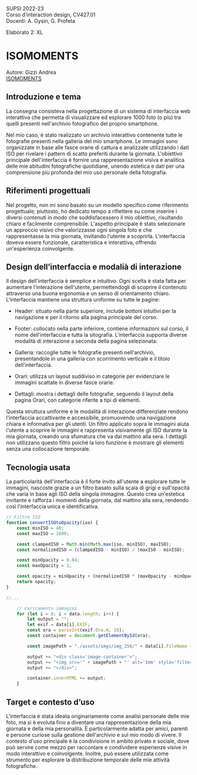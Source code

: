SUPSI 2022-23  
Corso d’interaction design, CV427.01  
Docenti: A. Gysin, G. Profeta  

Elaborato 2: XL

# ISOMOMENTS
Autore: Gizzi Andrea  
[ISOMOMENTS](https://andrea-gizzi.github.io/Isomoments/)

## Introduzione e tema
La consegna consisteva nella progettazione di un sistema di interfaccia web interattiva che permetta di visualizzare ed esplorare 1000 foto (o più) tra quelli presenti nell'archivio fotografico del proprio smartphone.

Nel mio caso, è stato realizzato un archivio interattivo contenente tutte le fotografie presenti nella galleria del mio smartphone. Le immagini sono organizzate in base alle fasce orarie di cattura e analizzate utilizzando i dati ISO per rivelare i pattern di scatto preferiti durante la giornata. L'obiettivo principale dell'interfaccia è fornire una rappresentazione visiva e analitica delle mie abitudini fotografiche quotidiane, unendo estetica e dati per una comprensione più profonda del mio uso personale della fotografia.

## Riferimenti progettuali
Nel progetto, non mi sono basato su un modello specifico come riferimento progettuale; piuttosto, ho dedicato tempo a riflettere su come inserire i diversi contenuti in modo che soddisfacessero il mio obiettivo, risultando chiaro e facilmente comprensibile. L'aspetto principale è stato selezionare un approccio visivo che valorizzasse ogni singola foto e che rappresentasse la mia giornata, invitando l'utente a scoprirla. L'interfaccia doveva essere funzionale, caratteristica e interattiva, offrendo un'esperienza coinvolgente.


## Design dell’interfaccia e modalià di interazione
Il design dell'interfaccia è semplice e intuitivo. Ogni scelta è stata fatta per aumentare l'interazione dell'utente, permettendogli di scoprire il contenuto attraverso una buona ergonomia e un senso di orientamento chiaro. L'interfaccia mantiene una struttura uniforme su tutte le pagine:

- Header: situato nella parte superiore, include bottoni intuitivi per la navigazione e per il ritorno alla pagina principale del corso.
- Footer: collocato nella parte inferiore, contiene informazioni sul corso, il nome dell'interfaccia e tutta la sitografia.
L'interfaccia supporta diverse modalità di interazione a seconda della pagina selezionata:

- Galleria: raccoglie tutte le fotografie presenti nell'archivio, presentandole in una galleria con scorrimento verticale e il titolo dell'interfaccia.
- Orari: utilizza un layout suddiviso in categorie per evidenziare le immagini scattate in diverse fasce orarie.
- Dettagli: mostra i dettagli delle fotografie, seguendo il layout della pagina Orari, con categorie riferite a tipi di elementi.
  
Questa struttura uniforme e le modalità di interazione differenziate rendono l'interfaccia accattivante e accessibile, promuovendo una navigazione chiara e informativa per gli utenti. Un filtro applicato sopra le immagini aiuta l'utente a scoprire le immagini e rappresenta visivamente gli ISO durante la mia giornata, creando una sfumatura che va dal mattino alla sera. I dettagli non utilizzano questo filtro poiché la loro funzione è mostrare gli elementi senza una collocazione temporale.


## Tecnologia usata
 La particolarità dell'interfaccia è il forte invito all'utente a esplorare tutte le immagini, nascoste grazie a un filtro basato sulla scala di grigi e sull'opacità che varia in base agli ISO della singola immagine. Questo crea un'estetica invitante e rafforza i momenti della giornata, dal mattino alla sera, rendendo così l'interfaccia unica e identificativa.


```JavaScript
// Filtro ISO
function convertISOtoOpacity(iso) {
    const minISO = 40;
    const maxISO = 1600;

    const clampedISO = Math.min(Math.max(iso, minISO), maxISO);
    const normalizedISO = (clampedISO - minISO) / (maxISO - minISO);

    const minOpacity = 0.04;
    const maxOpacity = 1;

    const opacity = minOpacity + (normalizedISO * (maxOpacity - minOpacity));
    return opacity;
}

//...

    // Caricamento immagini
    for (let i = 0; i < data.length; i++) {
        let output = "";
        let exif = data[i].EXIF;
        const ora = parseInt(exif.Ora.H, 10);
        const container = document.getElementById(ora);

        const imagePath = "./assets/imgs/img_256/" + data[i].FileName + ".jpg";

        output += "<div class='image-container'>";
        output += "<img src='" + imagePath + "' alt='Imm' style='filter: grayscale(100%); opacity: " + convertISOtoOpacity(exif.ISO) + ";' class='image'>";
        output += "</div>";

        container.innerHTML += output;
    }
```

## Target e contesto d’uso
L'interfaccia è stata ideata originariamente come analisi personale delle mie foto, ma si è evoluta fino a diventare una rappresentazione della mia giornata e della mia personalità. È particolarmente adatta per amici, parenti e persone curiose sulla gestione dell'archivio e sul mio modo di vivere. Il contesto d'uso principale è la condivisione in ambito privato e sociale, dove può servire come mezzo per raccontare e condividere esperienze visive in modo interattivo e coinvolgente. Inoltre, può essere utilizzata come strumento per esplorare la distribuzione temporale delle mie attività fotografiche.
